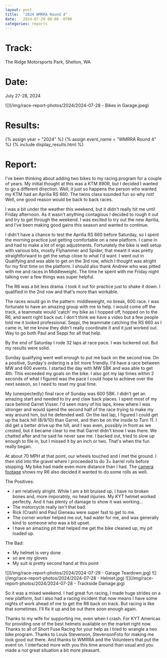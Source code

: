 ```yaml
---
layout: post
title:  "2024 WMRRA Round 4"
date:   2024-07-29 00:00 -0700
categories: reports
---
```




# Track:
The Ridge Motorsports Park, Shelton, WA

# Date:
July 27-28, 2024

![](/img/race-report-photos/2024/2024-07-28 - Bikes in Garage.jpeg)

# Results:
{% assign year = "2024" %}
{% assign event_name = "WMRRA Round 4" %}
{% include display_results.html %}


# Report:

I've been thinking about adding two bikes to my racing program for a couple of years. My initial thought at this was a KTM 890R, but I decided I wanted to go a different direction. Well, it just so happens the person who wanted my KTM had an Aprilia RS 660. The twins class sounded fun so why not! Well, one good reason would be back to back races.

I was a bit under the weather this weekend, but it didn't really hit me until Friday afternoon. As it wasn't anything contagious I decided to rough it out and try to get through the weekend. I was excited to try out the new Aprilia, and I've been making good gains this season and wanted to continue.

I didn't have a chance to test the Aprilia RS 660 before Saturday, so I spent the morning practice just getting comfortable on a new platform. I came in and had to make a lot of ergo adjustments. Fortunately the bike is well setup with various bits, mostly Flyhammer and Spider, that meant it was pretty straightforward to get the setup close to what I'd want. I went out in Qualifying and was able to get on the 3rd row, which I thought was alright for my first time on the platform. I should also thank Andrew who was pitted with me and races in Middleweight. The time he spent with me Friday night talking over a few things was super helpful.

The R6 was a bit less drama. I took it out for practice just to shake it down. I qualified in the 2nd row and that's more than workable.

The races would go in the pattern: middleweight, no break, 600 race. I was fortunate to have an amazing group with me to help. I would come off the track, a teammate would 'catch' my bike as I hopped off, hopped on to the R6, and went right back out. I don't think we have a video but a few people told me it looked professional. Seppi, the teammate catching the RS 660 as I came in, let me know they didn't really coordinate it and it just worked out. Way to go both Paul and Seppi for all that help.

By the end of Saturday I rode 32 laps at race pace. I was tuckered out. But my results were solid.

Sunday qualifying went well enough to put me back on the second row. On a positive, Sunday's ordering is a bit more friendly. I'd have a race between MW and 600 events. I started the day with MW SBK and was able to get 4th. This exceeded my goals on the bike. I also got my lap times within 2 seconds of what I figured was the pace I could hope to achieve over the next season, so I need to reset my goal time.

My (unexpectedly) final race of Sunday was 600 SBK. I didn't get an amazing start and needed to try and claw back places. I spent most of my race behind Garret Visser. I'd seen many of his laps, knew where I was stronger and would spend the second half of the race trying to make my way around him, but he defended well. On the last lap, I figured I could get up the back hill (8/9/10) than Garret, and then be on the inside to Turn 11. I did get a better drive up the hill, and I was even, possibly in front as we crested, but it became clear to me that Garret didn't know I was there. We chatted after and he said he never saw me. I backed out, tried to slow up enough to file in, but I missed it by an inch or two. That's when the fun really began.

At about 70 MPH at that point, our wheels touched and I met the ground. I then slid into the gravel where I proceeded to do 3+ barrel rolls before stopping. My bike had made even more distance than I had. The [camera footage](https://youtu.be/SMW9KP3wRWE&t=850) shows my R6 also decided it wanted to do some rolls as well.

The Positives:

- I am relatively alright. While I am a bit bruised up, I have no broken bones and, more imporatnly, no head injuries. My KYT helmet worked perfectly. And it has plenty of damage to show it was working...
- The motorcycle really isn't that bad.
- Rick (Crash) and Paul Gieneau were super fast to get to me.
- The corner worker helped me out, had water for me, and was generally kind to someone who was a bit upset.
- I have an amazing pit that helped me get the bike cleaned up, my pit loaded up.

The Bad:
- My helmet is very done
- so are my gloves
- My suit is pretty second hand at this point


![](/img/race-report-photos/2024/2024-07-29 - Garage Teardown.jpg)
![](/img/race-report-photos/2024/2024-07-28 - Helmet.jpg)
![](/img/race-report-photos/2024/2024-07-28 - Trackside Damage.jpg)


So it was a mixed weekend. I had great fun racing, I made huge strides on a new platform, but I also had a racing incident that now means I have some nights of work ahead of me to get the R6 back on track. But racing is like that sometimes. I'll fix it up and be out there soon enough again.

Thanks to my wife for supporting me, even when I crash. For KYT Americas for providing one of the best helmets available on the market right now. Thanks to all of Short Fuse Racing for your help as I tried to wrangle a two bike program. Thanks to Louis Stevenson, StevensonFoto for making me look good out there. And thanks to WMRRA and the Volunteers that put the event on. I interfaced more with you this time around than usual and you made a not great situation a bit more pleasant. 

